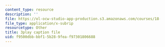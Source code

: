 ```yaml
---
content_type: resource
description: ''
file: https://ol-ocw-studio-app-production.s3.amazonaws.com/courses/18-085-computational-science-and-engineering-i-fall-2008/f9500dbbbbf15b289feaf97301806688_V5EjSvx1vw0.vtt
file_type: application/x-subrip
resourcetype: Other
title: 3play caption file
uid: f9500dbb-bbf1-5b28-9fea-f97301806688
---
```


